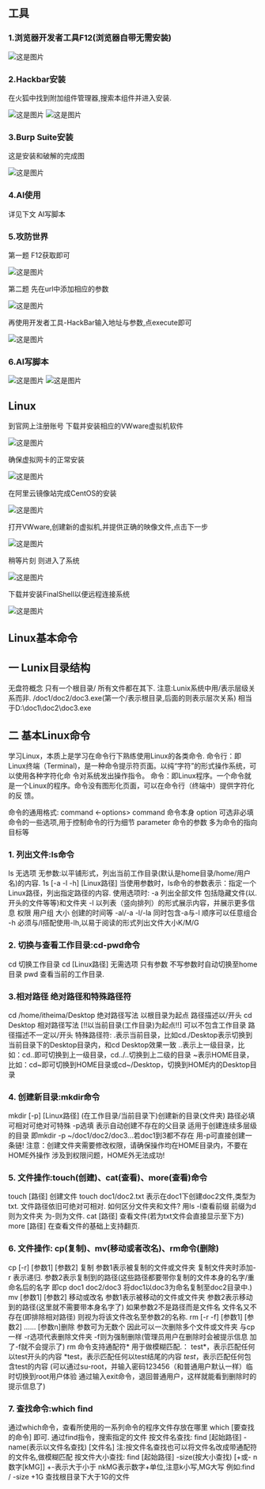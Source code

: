 ## 工具
### 1.浏览器开发者工具F12(浏览器自带无需安装)

![这是图片](https://youke1.picui.cn/s1/2025/10/26/68fe369827833.png "Magic Gardens")

### 2.Hackbar安装
在火狐中找到附加组件管理器,搜索本组件并进入安装.

![这是图片](https://youke1.picui.cn/s1/2025/10/26/68fe37cae91e4.png "Magic Gardens")
![这是图片](https://youke1.picui.cn/s1/2025/10/26/68fe387e408ca.png "Magic Gardens")

### 3.Burp Suite安装
这是安装和破解的完成图

![这是图片](https://youke1.picui.cn/s1/2025/10/26/68fe456315937.png "Magic Gardens")

### 4.AI使用
详见下文 AI写脚本
### 5.攻防世界
第一题 F12获取即可

![这是图片](https://youke1.picui.cn/s1/2025/10/26/68fe3c58db256.png "Magic Gardens")

第二题 
先在url中添加相应的参数

![这是图片](https://youke1.picui.cn/s1/2025/10/27/68fe472a7a61a.png "Magic Gardens")

再使用开发者工具-HackBar输入地址与参数,点execute即可

![这是图片](https://youke1.picui.cn/s1/2025/10/27/68fe481c2215a.png "Magic Gardens")

### 6.AI写脚本

![这是图片](https://youke1.picui.cn/s1/2025/10/26/68fe3e6171208.png "Magic Gardens")
![这是图片](https://youke1.picui.cn/s1/2025/10/26/68fe3f1c876d8.png "Magic Gardens")

## Linux
到官网上注册账号 下载并安装相应的VWware虚拟机软件

![这是图片](https://youke1.picui.cn/s1/2025/10/27/68ff5b88b37e9.png "Magic Gardens")

确保虚拟网卡的正常安装

![这是图片](https://youke1.picui.cn/s1/2025/10/27/68ff5c54da570.png "Magic Gardens")

在阿里云镜像站完成CentOS的安装

![这是图片](https://youke1.picui.cn/s1/2025/10/27/68ff5d4d9017a.png "Magic Gardens")

打开VWware,创建新的虚拟机,并提供正确的映像文件,点击下一步

![这是图片](https://youke1.picui.cn/s1/2025/10/27/68ff718aa5c12.png "Magic Gardens")

稍等片刻 则进入了系统

![这是图片](https://youke1.picui.cn/s1/2025/10/27/68ff75a0004af.png "Magic Gardens")

下载并安装FinalShell以便远程连接系统

![这是图片](https://youke1.picui.cn/s1/2025/10/27/68ff781974958.png "Magic Gardens")

## Linux基本命令
## 一 Lunix目录结构
无盘符概念 只有一个根目录/ 所有文件都在其下.
注意:Lunix系统中用/表示层级关系而非\.
/doc1/doc2/doc3.exe(第一个/表示根目录,后面的则表示层次关系)
相当于D:\doc1\doc2\doc3.exe

## 二 基本Linux命令
学习Linux，本质上是学习在命令行下熟练使用Linux的各类命令.
命令行：即Linux终端（Terminal)，是一种命令提示符页面。以纯“字符”的形式操作系统，可以使用各种字符化命
令对系统发出操作指令。
命令：即Linux程序。一个命令就是一个Linux的程序。命令没有图形化页面，可以在命令行（终端中）提供字符化的反
馈。

命令的通用格式:
command <-options> <parameter>
command 命令本身
option 可选非必填 命令的一些选项,用于控制命令的行为细节
parameter 命令的参数 多为命令的指向目标等

### 1. 列出文件:ls命令
ls 无选项 无参数:以平铺形式，列出当前工作目录(默认是home目录/home/用户名)的内容.
1s [-а -l -h] [Linux路径]
当使用参数时，ls命令的参数表示：指定一个Linux路径，列出指定路径的内容.
使用选项时:
-a 列出全部文件 包括隐藏文件(以.开头的文件等等)和文件夹
-l 以列表（竖向排列）的形式展示内容，并展示更多信息 权限 用户组 大小 创建的时间等
-al/-a -l/-la 同时包含-a与-l 顺序可以任意组合
-h 必须与/l搭配使用-lh,以易于阅读的形式列出文件大小K/M/G

### 2. 切换与查看工作目录:cd-pwd命令
cd 切换工作目录
cd [Linux路径] 无需选项 只有参数 不写参数时自动切换至home目录
pwd 查看当前的工作目录.

### 3.相对路径 绝对路径和特殊路径符
cd /home/itheima/Desktop 绝对路径写法 以根目录为起点 路径描述以/开头
cd Desktop 相对路径写法 [!!以当前目录(工作目录)为起点!!] 可以不包含工作目录 路径描述不一定以/开头
特殊路径符:
.表示当前目录，比如cd./Desktop表示切换到当前目录下的Desktop目录内，和cd Desktop效果一致
..表示上一级目录，比如：cd..即可切换到上一级目录，cd../..切换到上二级的目录
~表示HOME目录，比如：cd~即可切换到HOME目录或cd~/Desktop，切换到HOME内的Desktop目录

### 4. 创建新目录:mkdir命令
mkdir [-p] [Linux路径] (在工作目录/当前目录下)创建新的目录(文件夹)
路径必填 可相对可绝对可特殊
-p选填 表示自动创建不存在的父目录 适用于创建连续多层级的目录
即mkdir -p ~/doc1/doc2/doc3...若doc1到3都不存在 用-p可直接创建一条链!
注意：创建文件夹需要修改权限，请确保操作均在HOME目录内，不要在HOME外操作
涉及到权限问题，HOME外无法成功!

### 5. 文件操作:touch(创建)、cat(查看)、more(查看)命令
touch [路径] 创建文件
touch doc1/doc2.txt 表示在doc1下创建doc2文件,类型为txt.
文件路径依旧可绝对可相对.
如何区分文件夹和文件?
用ls -l查看前缀 前缀为d则为文件夹 为-则为文件.
cat [路径] 查看文件(若为txt文件会直接显示至下方)
more [路径] 在查看文件的基础上支持翻页.

### 6. 文件操作: cp(复制)、mv(移动或者改名)、rm命令(删除)
cp [-r] [参数1] [参数2] 复制
参数1表示被复制的文件或文件夹 复制文件夹时添加-r 表示递归.
参数2表示复制到的路径(这些路径都要带你复制的文件本身的名字/重命名后的名字 即cp doc1 doc2/doc3 将doc1以doc3为命名复制至doc2目录中.)
mv [参数1] [参数2] 移动或改名
参数1表示被移动的文件或文件夹
参数2表示移动到的路径(这里就不需要带本身名字了) 如果参数2不是路径而是文件名 文件名又不存在(即排除相对路径) 
则视为将该文件改名至参数2的名称.
rm [-r -f] [参数1] [参数2] ...... [参数n]删除
参数可为无数个 因此可以一次删除多个文件或文件夹
与cp一样 -r选项代表删除文件夹
-f则为强制删除(管理员用户在删除时会被提示信息 加了-f就不会提示了)
rm 命令支持通配符* 用于做模糊匹配.：
test*，表示匹配任何以test开头的内容
*test，表示匹配任何以test结尾的内容
*test*，表示匹配任何包含test的内容
(可以通过su-root，并输入密码123456（和普通用户默认一样）临时切换到root用户体验
通过输入exit命令，退回普通用户，这样就能看到删除时的提示信息了)

### 7. 查找命令:which find
通过which命令，查看所使用的一系列命令的程序文件存放在哪里
which [要查找的命令] 即可.
通过find指令，搜索指定的文件
按文件名查找:
find [起始路径] -name(表示以文件名查找) [文件名]
注:按文件名查找也可以将文件名改成带通配符的文件名,做模糊匹配
按文件大小查找:
find [起始路径] -size(按大小查找) [+或- n数字[kMG]]
+-表示大于小于
nkMG表示数字+单位,注意k小写,MG大写
例如:find / -size +1G 查找根目录下大于1G的文件
